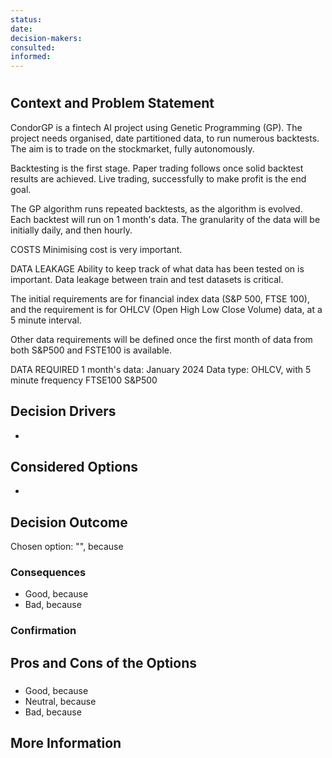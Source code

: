 ```yaml
---
status:
date:
decision-makers:
consulted:
informed:
---
```


# <!-- short title, representative of solved problem and found solution -->

## Context and Problem Statement

CondorGP is a fintech AI project using Genetic Programming (GP).
The project needs organised, date partitioned data, to run numerous backtests.
The aim is to trade on the stockmarket, fully autonomously.

Backtesting is the first stage.
Paper trading follows once solid backtest results are achieved.
Live trading, successfully to make profit is the end goal.

The GP algorithm runs repeated backtests, as the algorithm is evolved.
Each backtest will run on 1 month's data.
The granularity of the data will be initially daily, and then hourly.

COSTS
Minimising cost is very important.

DATA LEAKAGE
Ability to keep track of what data has been tested on is important.
Data leakage between train and test datasets is critical.

The initial requirements are for financial index data (S&P 500, FTSE 100), and
the requirement is for OHLCV (Open High Low Close Volume) data, at a 5 minute interval.

Other data requirements will be defined once the first month of data from
both S&P500 and FSTE100 is available.

DATA REQUIRED
1 month's data: January 2024
Data type: OHLCV, with 5 minute frequency
FTSE100
S&P500

## Decision Drivers

* <!-- decision driver -->

## Considered Options

* <!-- option -->

## Decision Outcome

Chosen option: "", because

### Consequences

* Good, because
* Bad, because

### Confirmation



## Pros and Cons of the Options

### <!-- title of option -->

* Good, because
* Neutral, because
* Bad, because

## More Information
